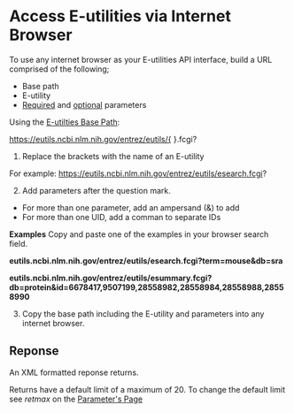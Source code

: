 # Access E-utilities via Internet Browser

To use any internet browser as your E-utilities API interface, build a URL comprised of the following;
  * Base path
  * E-utility
  * [Required](eutilties/parameters.md#required) and [optional](eutilties/parameters.md#optional) parameters

Using the [E-utilties Base Path](././about.md#api-base-path):

 https://eutils.ncbi.nlm.nih.gov/entrez/eutils/{   }.fcgi? 

 1. Replace the brackets with the name of an E-utility 
 
For example: https://eutils.ncbi.nlm.nih.gov/entrez/eutils/esearch.fcgi? 

 2. Add parameters after the question mark.
  * For more than one parameter, add an ampersand (&) to add
  * For more than one UID, add a comman to separate IDs

**Examples**
Copy and paste one of the examples in your browser search field.

**eutils.ncbi.nlm.nih.gov/entrez/eutils/esearch.fcgi?term=mouse&db=sra**

**eutils.ncbi.nlm.nih.gov/entrez/eutils/esummary.fcgi?db=protein&id=6678417,9507199,28558982,28558984,28558988,28558990**

3. Copy the base path including the E-utility and parameters into any internet browser.

## Reponse
An XML formatted reponse returns.

Returns have a default limit of a maximum of 20. To change the default limit see _retmax_ on the [Parameter's Page](eutilities/parameters.md#retmax)
  
